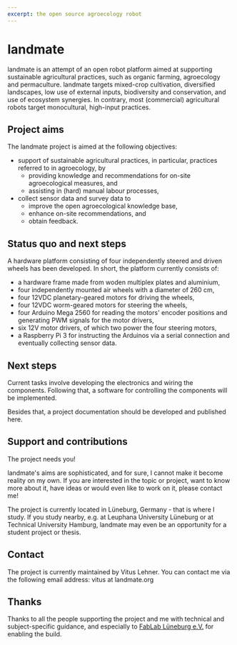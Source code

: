 ```yaml
---
excerpt: the open source agroecology robot
---
```


# landmate

landmate is an attempt of an open robot platform aimed at supporting sustainable agricultural practices, such as organic farming, agroecology and permaculture. landmate targets mixed-crop cultivation, diversified landscapes, low use of external inputs, biodiversity and conservation, and use of ecosystem synergies. In contrary, most (commercial) agricultural robots target monocultural, high-input practices.

## Project aims

The landmate project is aimed at the following objectives:

* support of sustainable agricultural practices, in particular, practices referred to in agroecology, by
    * providing knowledge and recommendations for on-site agroecological measures, and
    * assisting in (hard) manual labour processes,
* collect sensor data and survey data to
    * improve the open agroecological knowledge base,
    * enhance on-site recommendations, and
    * obtain feedback.

## Status quo and next steps

A hardware platform consisting of four independently steered and driven wheels has been developed. In short, the platform currently consists of:

* a hardware frame made from woden multiplex plates and aluminium,
* four independently mounted air wheels with a diameter of 260 cm,
* four 12VDC planetary-geared motors for driving the wheels,
* four 12VDC worm-geared motors for steering the wheels,
* four Arduino Mega 2560 for reading the motors' encoder positions and generating PWM signals for the motor drivers,
* six 12V motor drivers, of which two power the four steering motors,
* a Raspberry Pi 3 for instructing the Arduinos via a serial connection and eventually collecting sensor data.

## Next steps

Current tasks involve developing the electronics and wiring the components. Following that, a software for controlling the components will be implemented.

Besides that, a project documentation should be developed and published here.

## Support and contributions

The project needs you!

landmate's aims are sophisticated, and for sure, I cannot make it become reality on my own. If you are interested in the topic or project, want to know more about it, have ideas or would even like to work on it, please contact me!

The project is currently located in Lüneburg, Germany - that is where I study. If you study nearby, e.g. at Leuphana University Lüneburg or at Technical University Hamburg, landmate may even be an opportunity for a student project or thesis.

## Contact

The project is currently maintained by Vitus Lehner. You can contact me via the following email address: vitus at landmate.org

## Thanks

Thanks to all the people supporting the project and me with technical and subject-specific guidance, and especially to [FabLab Lüneburg e.V.](https://www.fablab-lueneburg.org/) for enabling the build.
